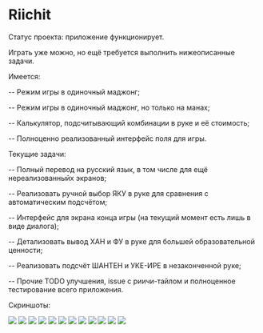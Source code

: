 # Riichit

Статус проекта: приложение функционирует.

Играть уже можно, но ещё требуется выполнить нижеописанные задачи.

Имеется:

-- Режим игры в одиночный маджонг;

-- Режим игры в одиночный маджонг, но только на манах;

-- Калькулятор, подсчитывающий комбинации в руке и её стоимость;

-- Полноценно реализованный интерфейс поля для игры.

Текущие задачи:

-- Полный перевод на русский язык, в том числе для ещё нереализованныйх экранов;

-- Реализовать ручной выбор ЯКУ в руке для сравнения с автоматическим подсчётом;

-- Интерфейс для экрана конца игры (на текущий момент есть лишь в виде диалога);

-- Детализовать вывод ХАН и ФУ в руке для большей образовательной ценности;

-- Реализовать подсчёт ШАНТЕН и УКЕ-ИРЕ в незаконченной руке;

-- Прочие TODO улучшения, issue с риичи-тайлом и полноценное тестирование всего приложения.

Скриншоты:

<img src="https://i.imgur.com/ynOtqb0.jpg">

<img src="https://i.imgur.com/MticDZq.jpg">

<img src="https://i.imgur.com/1mRHgaO.jpg">

<img src="https://i.imgur.com/CW7HqfN.jpg">

<img src="https://i.imgur.com/UzaV5k3.jpg">

<img src="https://i.imgur.com/ObQBfep.jpg">

<img src="https://i.imgur.com/amVCHcg.jpg">

<img src="https://i.imgur.com/7Lii8Gb.jpg">

<img src="https://i.imgur.com/RAIqNR3.jpg">

<img src="https://i.imgur.com/1BDcUWY.jpg">

<img src="https://i.imgur.com/Id9D7pv.jpg">

<img src="https://i.imgur.com/NQnzSfk.jpg">